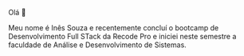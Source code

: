Olá 👋

Meu nome é Inês Souza e recentemente concluí o bootcamp de Desenvolvimento Full STack da Recode Pro e iniciei neste semestre a faculdade de Análise e Desenvolvimento de Sistemas. 
